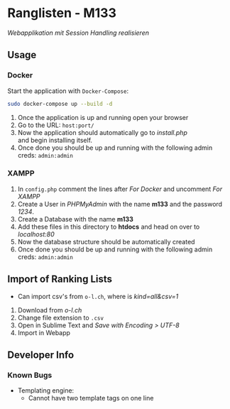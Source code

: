 # Ranglisten - M133

_Webapplikation mit Session Handling realisieren_

## Usage

### Docker

Start the application with `Docker-Compose`:

```bash
sudo docker-compose up --build -d
```

1. Once the application is up and running open your browser
2. Go to the URL: `host:port/`
3. Now the application should automatically go to _install.php_ \
and begin installing itself.
4. Once done you should be up and running with the following admin creds: `admin:admin`

### XAMPP

1. In `config.php` comment the lines after _For Docker_ and uncomment _For XAMPP_
2. Create a User in _PHPMyAdmin_ with the name **m133** and the password _1234_.
3. Create a Database with the name **m133**
4. Add these files in this directory to **htdocs** and head on over to _localhost:80_
5. Now the database structure should be automatically created
6. Once done you should be up and running with the following admin creds: `admin:admin`

## Import of Ranking Lists

* Can import csv's from `o-l.ch`, where is _kind=all&csv=1_

1. Download from _o-l.ch_
2. Change file extension to `.csv`
3. Open in Sublime Text and _Save with Encoding > UTF-8_
4. Import in Webapp


## Developer Info

### Known Bugs

* Templating engine:
    * Cannot have two template tags on one line